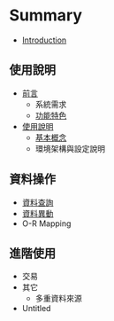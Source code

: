# Summary

* [Introduction](README.md)

## 使用說明

* [前言](shi-yong-shuo-ming/qian-yan/README.md)
  * 系統需求
  * [功能特色](shi-yong-shuo-ming/qian-yan/gong-neng-te-se.md)
* [使用說明](shi-yong-shuo-ming/shi-yong-shuo-ming/README.md)
  * [基本概念](shi-yong-shuo-ming/shi-yong-shuo-ming/ji-ben-gai-nian.md)
  * 環境架構與設定說明

## 資料操作

* [資料查詢](zi-liao-cao-zuo/zi-liao-cha-xun.md)
* [資料異動](zi-liao-cao-zuo/zi-liao-yi-dong.md)
* O-R Mapping

## 進階使用

* 交易
* 其它
  * 多重資料來源
* Untitled


